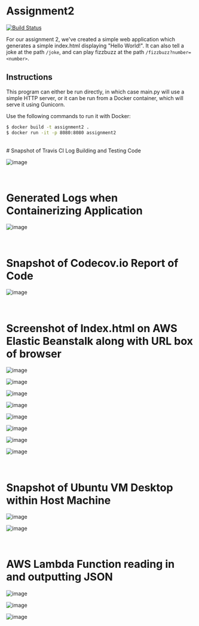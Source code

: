# Assignment2
[![Build Status](https://travis-ci.com/CPS847-Group-15/Assignment2.svg?branch=main)](https://travis-ci.com/CPS847-Group-15/Assignment2)

For our assignment 2, we've created a simple web application which
generates a simple index.html displaying "Hello World!". It can
also tell a joke at the path `/joke`, and can play fizzbuzz at the
path `/fizzbuzz?number=<number>`.

## Instructions
This program can either be run directly, in which case main.py will use
a simple HTTP server, or it can be run from a Docker container, which 
will serve it using Gunicorn.

Use the following commands to run it with Docker:
```bash
$ docker build -t assignment2 .
$ docker run -it -p 8080:8080 assignment2
```

<br />
# Snapshot of Travis CI Log Building and Testing Code

![image](https://user-images.githubusercontent.com/17459855/114327081-91e86380-9b05-11eb-8b84-2aed6a97fed8.png)

<br />

# Generated Logs when Containerizing Application

![image](https://user-images.githubusercontent.com/17459855/114327095-9f9de900-9b05-11eb-9d53-a7ad540ec965.png)

<br />

# Snapshot of Codecov.io Report of Code

![image](https://user-images.githubusercontent.com/17459855/114327106-aaf11480-9b05-11eb-8eaf-efaf02034535.png)

<br />

# Screenshot of Index.html on AWS Elastic Beanstalk along with URL box of browser

![image](https://user-images.githubusercontent.com/17459855/114329289-f0fda680-9b0c-11eb-93fb-ba17cc1abf68.png)

![image](https://user-images.githubusercontent.com/17459855/114329295-f4912d80-9b0c-11eb-998e-661df8365f00.png)

![image](https://user-images.githubusercontent.com/17459855/114329302-f8bd4b00-9b0c-11eb-883d-e94f81f9752c.png)

![image](https://user-images.githubusercontent.com/17459855/114329308-fd81ff00-9b0c-11eb-901d-e688122d67fe.png)

![image](https://user-images.githubusercontent.com/17459855/114329314-01ae1c80-9b0d-11eb-8e22-e0b0e52c9d4d.png)

![image](https://user-images.githubusercontent.com/17459855/114329323-0672d080-9b0d-11eb-96bd-0da644199a50.png)

![image](https://user-images.githubusercontent.com/17459855/114329332-0b378480-9b0d-11eb-8db0-e23b85d299d8.png)

![image](https://user-images.githubusercontent.com/17459855/114329357-1be7fa80-9b0d-11eb-95fd-f5a909c4276e.png)

<br />

# Snapshot of Ubuntu VM Desktop within Host Machine

![image](https://user-images.githubusercontent.com/17459855/114329381-2dc99d80-9b0d-11eb-95bb-2de0fcabf018.png)

![image](https://user-images.githubusercontent.com/17459855/114329387-315d2480-9b0d-11eb-8cb4-a7fc0889402a.png)

<br />

# AWS Lambda Function reading in and outputting JSON

![image](https://user-images.githubusercontent.com/17459855/114329407-40dc6d80-9b0d-11eb-9ba2-ee6f4d856bcb.png)

![image](https://user-images.githubusercontent.com/17459855/114329419-46d24e80-9b0d-11eb-8ba9-4c4fcd68d341.png)

![image](https://user-images.githubusercontent.com/17459855/114329422-49cd3f00-9b0d-11eb-9bff-c4264690bf00.png)







